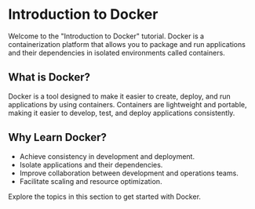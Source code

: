 # Introduction to Docker

Welcome to the "Introduction to Docker" tutorial. Docker is a containerization platform that allows you to package and run applications and their dependencies in isolated environments called containers.

## What is Docker?

Docker is a tool designed to make it easier to create, deploy, and run applications by using containers. Containers are lightweight and portable, making it easier to develop, test, and deploy applications consistently.

## Why Learn Docker?

- Achieve consistency in development and deployment.
- Isolate applications and their dependencies.
- Improve collaboration between development and operations teams.
- Facilitate scaling and resource optimization.

Explore the topics in this section to get started with Docker.
